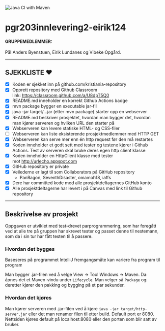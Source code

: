 ![Java CI with Maven](https://github.com/kristiania/pgr203innlevering2-eirik124/workflows/Java%20CI%20with%20Maven/badge.svg)

# pgr203innlevering2-eirik124

#### GRUPPEMEDLEMMER:
Pål Anders Byenstuen, Eirik Lundanes og Vibeke Opgård.

-----------------------------------------------------------

SJEKKLISTE ♥
----------
* [x] Koden er sjekket inn på github.com/kristiania-repository
* [x] Opprett repository med Github Classroom link: https://classroom.github.com/a/U8dpT5Q0
* [x] README.md inneholder en korrekt Github Actions badge
* [x] mvn package bygger en executable jar-fil
* [x] java -jar target/...jar (etter mvn package) starter opp en webserver
* [x] README.md beskriver prosjektet, hvordan man bygger det, hvordan man kjører serveren og hvilken URL den starter på
* [x] Webserveren kan levere statiske HTML- og CSS-filer
* [ ] Webserveren kan liste eksisterende prosjektmedlemmer med HTTP GET
* [x] Webserveren kan serve mer enn én http request før den må restartes
* [x] Koden inneholder et godt sett med tester og testene kjører i Github Actions. Test av serveren skal bruke deres egen http client klasse
* [x] Koden inneholder en HttpClient klasse med tester mot http://urlecho.appspot.com
* [x] GitHub repository er private
* [x] Veilederne er lagt til som Collaborators på GitHub repository
  * PanRagon, SeventhDisaster, omamoh18, iaffs
* [x] Dere har committed kode med alle prosjektdeltagernes GitHub konto
* [x] Alle prosjektdeltagerne har levert i på Canvas med link til Github repository

-----------------------------------------------------------

## Beskrivelse av prosjekt

Oppgaven er utviklet med test-drevet parprogrammering, som har foregått ved at alle tre på gruppen har skrevet tester og passet denne til nestemann, som da i sin tur har fått testen til å passere.

### Hvordan det bygges
Baseseres på programmet IntelliJ fremgangsmåte kan variere fra program til program

Man bygger .jar-filen ved å velge View -> Tool Windows -> Maven. Da åpnes det et Maven-vindu under ```Lifecycle```. Man velger så ```Package``` og deretter kjører den pakking og bygging på et par sekunder.

### Hvordan det kjøres

Man kjører serveren med .jar-filen ved å kjøre ```java -jar target/http-server.jar``` eller det man renamer filen til etter build. 
Default port er 8080. Nettsiden kjøres default på localhost:8080 eller den porten som blir satt av bruker.



